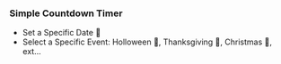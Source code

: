 ### Simple Countdown Timer
- Set a Specific Date :date:
- Select a Specific Event: Holloween :jack_o_lantern:, Thanksgiving :poultry_leg:, Christmas :christmas_tree:, ext... 